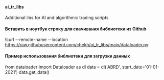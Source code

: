 #### ai_tr_libs
Additional libs for AI and algorithmic trading scripts


#### Вставить в ноутбук строку для скачивания библиотеки из Github
!curl --remote-name --location https://raw.githubusercontent.com/chekh/ai_tr_libs/main/dataloader.py

#### Пример использования библиотеки для загрузки данных

from dataloader import Dataloader as dl
data = dl('ABRD', start_date='01-01-2021')
data.get_data()
